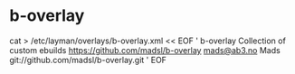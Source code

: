 # b-overlay
cat > /etc/layman/overlays/b-overlay.xml << EOF
'<repositories version="1.0">
  <repo quality="experimental" status="unofficial">
    <name>b-overlay</name>
    <description lang="en">Collection of custom ebuilds</description>
    <homepage>https://github.com/madsl/b-overlay</homepage>
    <owner type="person">
      <email>mads@ab3.no</email>
      <name>Mads</name>
    </owner>
    <source type="git">git://github.com/madsl/b-overlay.git</source>
  </repo>
</repositories>'
EOF
